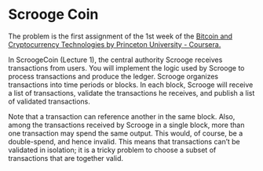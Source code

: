 # Scrooge Coin
The problem is the first assignment of the 1st week of the [Bitcoin and Cryptocurrency Technologies by Princeton University - Coursera.](https://www.coursera.org/learn/cryptocurrency/home/welcome)

In ScroogeCoin (Lecture 1), the central authority Scrooge receives transactions from users. You will implement the logic used by Scrooge to process transactions and produce the ledger. Scrooge organizes transactions into time periods or blocks. In each block, Scrooge will receive a list of transactions, validate the transactions he receives, and publish a list of validated transactions.

Note that a transaction can reference another in the same block. Also, among the transactions received by Scrooge in a single block, more than one transaction may spend the same output. This would, of course, be a double-spend, and hence invalid. This means that transactions can’t be validated in isolation; it is a tricky problem to choose a subset of transactions that are together valid.
